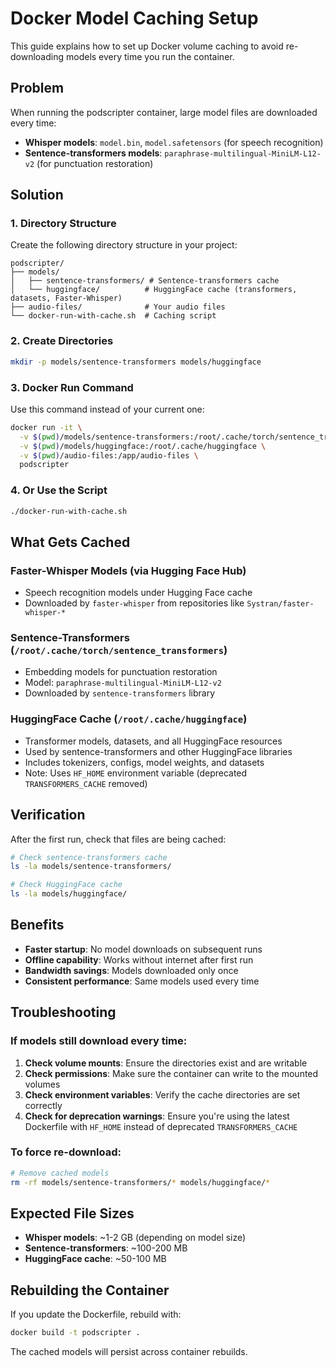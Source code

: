 # Docker Model Caching Setup

This guide explains how to set up Docker volume caching to avoid re-downloading models every time you run the container.

## Problem

When running the podscripter container, large model files are downloaded every time:
- **Whisper models**: `model.bin`, `model.safetensors` (for speech recognition)
- **Sentence-transformers models**: `paraphrase-multilingual-MiniLM-L12-v2` (for punctuation restoration)

## Solution

### 1. Directory Structure

Create the following directory structure in your project:

```
podscripter/
├── models/
│   ├── sentence-transformers/ # Sentence-transformers cache
│   └── huggingface/          # HuggingFace cache (transformers, datasets, Faster-Whisper)
├── audio-files/              # Your audio files
└── docker-run-with-cache.sh  # Caching script
```

### 2. Create Directories

```bash
mkdir -p models/sentence-transformers models/huggingface
```

### 3. Docker Run Command

Use this command instead of your current one:

```bash
docker run -it \
  -v $(pwd)/models/sentence-transformers:/root/.cache/torch/sentence_transformers \
  -v $(pwd)/models/huggingface:/root/.cache/huggingface \
  -v $(pwd)/audio-files:/app/audio-files \
  podscripter
```

### 4. Or Use the Script

```bash
./docker-run-with-cache.sh
```

## What Gets Cached

### Faster-Whisper Models (via Hugging Face Hub)
- Speech recognition models under Hugging Face cache
- Downloaded by `faster-whisper` from repositories like `Systran/faster-whisper-*`

### Sentence-Transformers (`/root/.cache/torch/sentence_transformers`)
- Embedding models for punctuation restoration
- Model: `paraphrase-multilingual-MiniLM-L12-v2`
- Downloaded by `sentence-transformers` library

### HuggingFace Cache (`/root/.cache/huggingface`)
- Transformer models, datasets, and all HuggingFace resources
- Used by sentence-transformers and other HuggingFace libraries
- Includes tokenizers, configs, model weights, and datasets
- Note: Uses `HF_HOME` environment variable (deprecated `TRANSFORMERS_CACHE` removed)

## Verification

After the first run, check that files are being cached:

```bash
# Check sentence-transformers cache
ls -la models/sentence-transformers/

# Check HuggingFace cache
ls -la models/huggingface/
```

## Benefits

- **Faster startup**: No model downloads on subsequent runs
- **Offline capability**: Works without internet after first run
- **Bandwidth savings**: Models downloaded only once
- **Consistent performance**: Same models used every time

## Troubleshooting

### If models still download every time:

1. **Check volume mounts**: Ensure the directories exist and are writable
2. **Check permissions**: Make sure the container can write to the mounted volumes
3. **Check environment variables**: Verify the cache directories are set correctly
4. **Check for deprecation warnings**: Ensure you're using the latest Dockerfile with `HF_HOME` instead of deprecated `TRANSFORMERS_CACHE`

### To force re-download:

```bash
# Remove cached models
rm -rf models/sentence-transformers/* models/huggingface/*
```

## Expected File Sizes

- **Whisper models**: ~1-2 GB (depending on model size)
- **Sentence-transformers**: ~100-200 MB
- **HuggingFace cache**: ~50-100 MB

## Rebuilding the Container

If you update the Dockerfile, rebuild with:

```bash
docker build -t podscripter .
```

The cached models will persist across container rebuilds.
